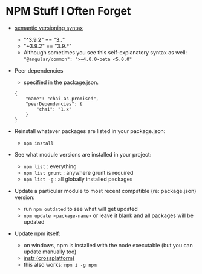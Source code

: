 NPM Stuff I Often Forget
===============

- [semantic versioning syntax](https://bytearcher.com/articles/semver-explained-why-theres-a-caret-in-my-package-json/)
    - "^3.9.2" == "3.*.*"
    - "~3.9.2" == "3.9.*"
    - Although sometimes you see this self-explanatory syntax as well: `"@angular/common": ">=4.0.0-beta <5.0.0"`
- Peer dependencies
    - specified in the package.json.
    
    ```(json)
    {
        "name": "chai-as-promised",
        "peerDependencies": {
            "chai": "1.x"
        }
    }
    ```
- Reinstall whatever packages are listed in your package.json: 
    - `npm install`
- See what module versions are installed in your project:
    - `npm list` : everything
    - `npm list grunt` : anywhere grunt is required
    - `npm list -g` : all globally installed packages
- Update a particular module to most recent compatible (re: package.json) version:
    - run `npm outdated` to see what will get updated
    - `npm update <package-name>` or leave it blank and all packages will be updated
- Update npm itself:
    - on windows, npm is installed with the node executable (but you can update manually too)
    - [instr (crossplatform)](https://docs.npmjs.com/troubleshooting/try-the-latest-stable-version-of-npm)
    - this also works: `npm i -g npm`


